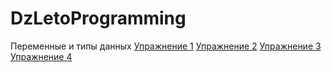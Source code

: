 # DzLetoProgramming
Переменные и типы данных
  [Упражнение 1](https://github.com/AlexanderErmolov/DzLetoProgramming/blob/main/variables_and_data_types_1.c)
  [Упражнение 2](https://github.com/AlexanderErmolov/DzLetoProgramming/blob/main/variables_and_data_types_2.c)
  [Упражнение 3](https://github.com/AlexanderErmolov/DzLetoProgramming/blob/main/variables_and_data_types_3.c)
  [Упражнение 4](https://github.com/AlexanderErmolov/DzLetoProgramming/blob/main/variables_and_data_types_4.c)
  
